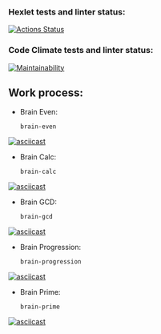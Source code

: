 ### Hexlet tests and linter status:
[![Actions Status](https://github.com/igorKolomitseff/python-project-lvl1/workflows/hexlet-check/badge.svg)](https://github.com/igorKolomitseff/python-project-lvl1/actions)

### Code Climate tests and linter status:
[![Maintainability](https://api.codeclimate.com/v1/badges/5b352688bcadf9aacb1b/maintainability)](https://codeclimate.com/github/igorKolomitseff/python-project-lvl1/maintainability)

## Work process:

+ Brain Even:

      brain-even
[![asciicast](https://asciinema.org/a/QOZNjrU0JiS5bt3ZUSWOuPpXK.svg)](https://asciinema.org/a/QOZNjrU0JiS5bt3ZUSWOuPpXK)

+ Brain Calc:

      brain-calc
[![asciicast](https://asciinema.org/a/4x9znbxvFRdkoZ2vNzDIWaLzf.svg)](https://asciinema.org/a/4x9znbxvFRdkoZ2vNzDIWaLzf)

+ Brain GCD:

      brain-gcd
[![asciicast](https://asciinema.org/a/92LiaqCQjW638bXktTR1Ipb7X.svg)](https://asciinema.org/a/92LiaqCQjW638bXktTR1Ipb7X)

+ Brain Progression:
              
      brain-progression
[![asciicast](https://asciinema.org/a/xYh0ZifkfYbiaEgDAU4gUbgCR.svg)](https://asciinema.org/a/xYh0ZifkfYbiaEgDAU4gUbgCR)

+ Brain Prime:

      brain-prime
[![asciicast](https://asciinema.org/a/lI983b84zSZof8XeAJNReYXfa.svg)](https://asciinema.org/a/lI983b84zSZof8XeAJNReYXfa)